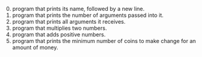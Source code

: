 0. program that prints its name, followed by a new line.
1. program that prints the number of arguments passed into it.
2. program that prints all arguments it receives.
3. program that multiplies two numbers.
4. program that adds positive numbers.
100. program that prints the minimum number of coins to make change for an amount of money.
